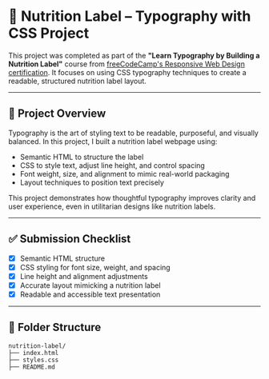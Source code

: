# 🧾 Nutrition Label – Typography with CSS Project

This project was completed as part of the **"Learn Typography by Building a Nutrition Label"** course from [freeCodeCamp's Responsive Web Design certification](https://www.freecodecamp.org/certification/jfcosta/responsive-web-design). It focuses on using CSS typography techniques to create a readable, structured nutrition label layout.

---

## 📖 Project Overview

Typography is the art of styling text to be readable, purposeful, and visually balanced. In this project, I built a nutrition label webpage using:

- Semantic HTML to structure the label  
- CSS to style text, adjust line height, and control spacing  
- Font weight, size, and alignment to mimic real-world packaging  
- Layout techniques to position text precisely

This project demonstrates how thoughtful typography improves clarity and user experience, even in utilitarian designs like nutrition labels.

---

## ✅ Submission Checklist

- [x] Semantic HTML structure  
- [x] CSS styling for font size, weight, and spacing  
- [x] Line height and alignment adjustments  
- [x] Accurate layout mimicking a nutrition label  
- [x] Readable and accessible text presentation

---

## 📂 Folder Structure

```plaintext
nutrition-label/
├── index.html
├── styles.css
├── README.md
